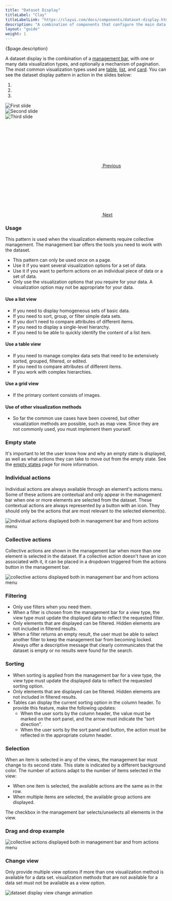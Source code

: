 ```yaml
---
title: "Dataset Display"
titleLabel: "Clay"
titleLabelLink: "https://clayui.com/docs/components/dataset-display.html"
description: "A combination of components that configure the main data management pattern of the system."
layout: "guide"
weight: 1
---
```


<div class="page-description">{$page.description}</div>

A dataset display is the combination of a [management bar](./management_bar.html), with one or many data visualization types, and optionally a mechanism of pagination. The most common visualization types used are [table](./table.html), [list](./list.html), and [card](./card.html). You can see the dataset display pattern in action in the slides below:

<div id="carouselExampleIndicators" class="carousel slide" data-ride="carousel">
  <ol class="carousel-indicators">
    <li data-target="#carouselExampleIndicators" data-slide-to="0" class="active"></li>
    <li data-target="#carouselExampleIndicators" data-slide-to="1"></li>
    <li data-target="#carouselExampleIndicators" data-slide-to="2"></li>
  </ol>
  <div class="carousel-inner">
    <div class="carousel-item active">
      <img class="d-block w-100" src="../../../images/DTTableView.jpg" alt="First slide">
    </div>
    <div class="carousel-item">
      <img class="d-block w-100" src="../../../images/DTListView.jpg" alt="Second slide">
    </div>
    <div class="carousel-item">
      <img class="d-block w-100" src="../../../images/DTCardView.jpg" alt="Third slide">
    </div>
  </div>
  <a class="carousel-control-prev" href="#carouselExampleIndicators" role="button" data-slide="prev">
   <svg class="lexicon-icon lexicon-icon-angle-left"><use xlink:href="/vendor/lexicon/icons.svg#angle-left"></use></svg>
    <span class="sr-only">Previous</span>
  </a>
  <a class="carousel-control-next" href="#carouselExampleIndicators" role="button" data-slide="next">
    <svg class="lexicon-icon lexicon-icon-angle-right"><use xlink:href="/vendor/lexicon/icons.svg#angle-right"></use></svg>
    <span class="sr-only">Next</span>
  </a>
</div>


### Usage

This pattern is used when the visualization elements require collective management. The management bar offers the tools you need to work with the dataset.

* This pattern can only be used once on a page.
* Use it if you want several visualization options for a set of data.
* Use it if you want to perform actions on an individual piece of data or a set of data.
* Only use the visualization options that you require for your data. A visualization option may not be appropriate for your data.

#### Use a list view

* If you need to display homogeneous sets of basic data.
* If you need to sort, group, or filter simple data sets.
* If you don’t need to compare attributes of different items.
* If you need to display a single-level hierarchy.
* If you need to be able to quickly identify the content of a list item.

#### Use a table view

* If you need to manage complex data sets that need to be extensively sorted, grouped, filtered, or edited.
* If you need to compare attributes of different items.
* If you work with complex hierarchies.

#### Use a grid view

* If the primary content consists of images.
 
#### Use of other visualization methods

* So far the common use cases have been covered, but other visualization methods are possible, such as map view. Since they are not commonly used, you must implement them yourself.

### Empty state

It's important to let the user know how and why an empty state is displayed, as well as what actions they can take to move out from the empty state. See the [empty states](./emptyStates.html) page for more information.

### Individual actions

Individual actions are always available through an element's actions menu. Some of these actions are contextual and only appear in the management bar when one or more elements are selected from the dataset. These contextual actions are always represented by a button with an icon. They should only be the actions that are most relevant to the selected element(s).

![individual actions displayed both in management bar and from actions menu](../../../images/DatasetDisplayIndividualActions.png)

### Collective actions

Collective actions are shown in the management bar when more than one element is selected in the dataset. If a collective action doesn't have an icon associated with it, it can be placed in a dropdown triggered from the actions button in the management bar.

![collective actions displayed both in management bar and from actions menu](../../../images/DatasetDisplayGroupActions.png)

### Filtering

* Only use filters when you need them.
* When a filter is chosen from the management bar for a view type, the view type must update the displayed data to reflect the requested filter.
* Only elements that are displayed can be filtered. Hidden elements are not included in filtered results.
* When a filter returns an empty result, the user must be able to select another filter to keep the management bar from becoming locked. Always offer a descriptive message that clearly communicates that the dataset is empty or no results were found for the search.
 
### Sorting

* When sorting is applied from the management bar for a view type, the view type must update the displayed data to reflect the requested sorting option.
* Only elements that are displayed can be filtered. Hidden elements are not included in filtered results.
* Tables can display the current sorting option in the column header. To provide this feature, make the following updates:
	* When the user sorts by the column header, the value must be marked on the sort panel, and the arrow must indicate the “sort direction”.
	* When the user sorts by the sort panel and button, the action must be reflected in the appropriate column header.
 
### Selection

When an item is selected in any of the views, the management bar must change to its second state. This state is indicated by a different background color. The number of actions adapt to the number of items selected in the view:

* When one item is selected, the available actions are the same as in the row.
* When multiple items are selected, the available group actions are displayed.

The checkbox in the management bar selects/unselects all elements in the view.

### Drag and drop example

![collective actions displayed both in management bar and from actions menu](../../../images/DatasetDisplayDragDrop.png)

### Change view

Only provide multiple view options if more than one visualization method is available for a data set. visualization methods that are not available for a data set must not be available as a view option.

![dataset display view change animation](../../../images/DatasetDisplayChangeView.gif)
